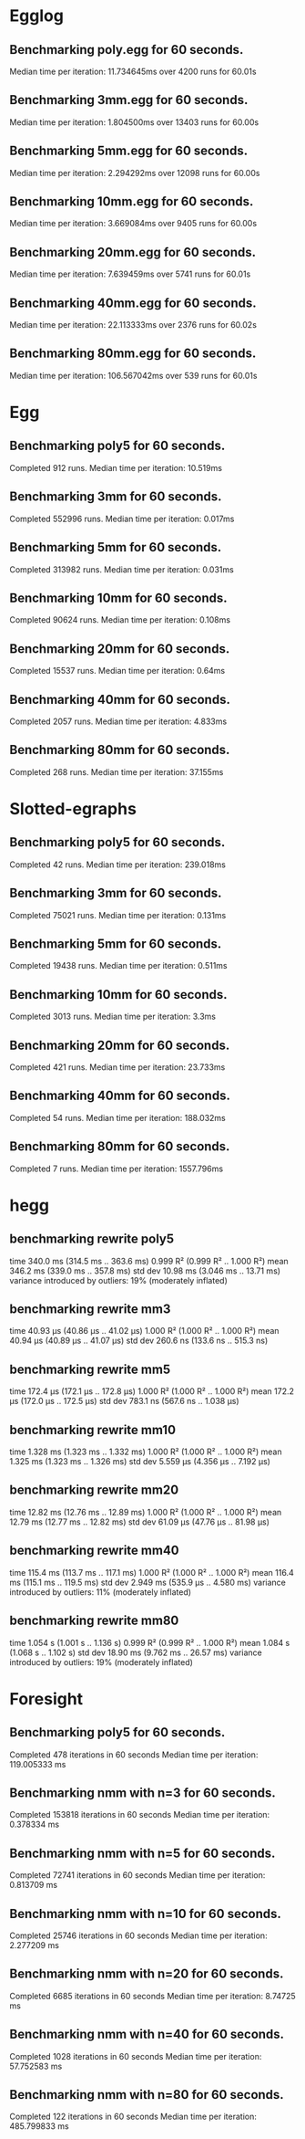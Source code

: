 # Egglog
## Benchmarking poly.egg for 60 seconds.
Median time per iteration: 11.734645ms over 4200 runs for 60.01s
## Benchmarking 3mm.egg for 60 seconds.
Median time per iteration: 1.804500ms over 13403 runs for 60.00s
## Benchmarking 5mm.egg for 60 seconds.
Median time per iteration: 2.294292ms over 12098 runs for 60.00s
## Benchmarking 10mm.egg for 60 seconds.
Median time per iteration: 3.669084ms over 9405 runs for 60.00s
## Benchmarking 20mm.egg for 60 seconds.
Median time per iteration: 7.639459ms over 5741 runs for 60.01s
## Benchmarking 40mm.egg for 60 seconds.
Median time per iteration: 22.113333ms over 2376 runs for 60.02s
## Benchmarking 80mm.egg for 60 seconds.
Median time per iteration: 106.567042ms over 539 runs for 60.01s

# Egg
## Benchmarking poly5 for 60 seconds.
Completed 912 runs.
Median time per iteration: 10.519ms
## Benchmarking 3mm for 60 seconds.
Completed 552996 runs.
Median time per iteration: 0.017ms
## Benchmarking 5mm for 60 seconds.
Completed 313982 runs.
Median time per iteration: 0.031ms
## Benchmarking 10mm for 60 seconds.
Completed 90624 runs.
Median time per iteration: 0.108ms
## Benchmarking 20mm for 60 seconds.
Completed 15537 runs.
Median time per iteration: 0.64ms
## Benchmarking 40mm for 60 seconds.
Completed 2057 runs.
Median time per iteration: 4.833ms
## Benchmarking 80mm for 60 seconds.
Completed 268 runs.
Median time per iteration: 37.155ms

# Slotted-egraphs
## Benchmarking poly5 for 60 seconds.
Completed 42 runs.
Median time per iteration: 239.018ms
## Benchmarking 3mm for 60 seconds.
Completed 75021 runs.
Median time per iteration: 0.131ms
## Benchmarking 5mm for 60 seconds.
Completed 19438 runs.
Median time per iteration: 0.511ms
## Benchmarking 10mm for 60 seconds.
Completed 3013 runs.
Median time per iteration: 3.3ms
## Benchmarking 20mm for 60 seconds.
Completed 421 runs.
Median time per iteration: 23.733ms
## Benchmarking 40mm for 60 seconds.
Completed 54 runs.
Median time per iteration: 188.032ms
## Benchmarking 80mm for 60 seconds.
Completed 7 runs.
Median time per iteration: 1557.796ms

# hegg
## benchmarking rewrite poly5
time                 340.0 ms   (314.5 ms .. 363.6 ms)
                     0.999 R²   (0.999 R² .. 1.000 R²)
mean                 346.2 ms   (339.0 ms .. 357.8 ms)
std dev              10.98 ms   (3.046 ms .. 13.71 ms)
variance introduced by outliers: 19% (moderately inflated)
## benchmarking rewrite mm3
time                 40.93 μs   (40.86 μs .. 41.02 μs)
                     1.000 R²   (1.000 R² .. 1.000 R²)
mean                 40.94 μs   (40.89 μs .. 41.07 μs)
std dev              260.6 ns   (133.6 ns .. 515.3 ns)

## benchmarking rewrite mm5
time                 172.4 μs   (172.1 μs .. 172.8 μs)
                     1.000 R²   (1.000 R² .. 1.000 R²)
mean                 172.2 μs   (172.0 μs .. 172.5 μs)
std dev              783.1 ns   (567.6 ns .. 1.038 μs)

## benchmarking rewrite mm10
time                 1.328 ms   (1.323 ms .. 1.332 ms)
                     1.000 R²   (1.000 R² .. 1.000 R²)
mean                 1.325 ms   (1.323 ms .. 1.326 ms)
std dev              5.559 μs   (4.356 μs .. 7.192 μs)

## benchmarking rewrite mm20
time                 12.82 ms   (12.76 ms .. 12.89 ms)
                     1.000 R²   (1.000 R² .. 1.000 R²)
mean                 12.79 ms   (12.77 ms .. 12.82 ms)
std dev              61.09 μs   (47.76 μs .. 81.98 μs)

## benchmarking rewrite mm40
time                 115.4 ms   (113.7 ms .. 117.1 ms)
                     1.000 R²   (1.000 R² .. 1.000 R²)
mean                 116.4 ms   (115.1 ms .. 119.5 ms)
std dev              2.949 ms   (535.9 μs .. 4.580 ms)
variance introduced by outliers: 11% (moderately inflated)

## benchmarking rewrite mm80
time                 1.054 s    (1.001 s .. 1.136 s)
                     0.999 R²   (0.999 R² .. 1.000 R²)
mean                 1.084 s    (1.068 s .. 1.102 s)
std dev              18.90 ms   (9.762 ms .. 26.57 ms)
variance introduced by outliers: 19% (moderately inflated)

# Foresight
## Benchmarking poly5 for 60 seconds.
Completed 478 iterations in 60 seconds
Median time per iteration: 119.005333 ms
## Benchmarking nmm with n=3 for 60 seconds.
Completed 153818 iterations in 60 seconds
Median time per iteration: 0.378334 ms
## Benchmarking nmm with n=5 for 60 seconds.
Completed 72741 iterations in 60 seconds
Median time per iteration: 0.813709 ms
## Benchmarking nmm with n=10 for 60 seconds.
Completed 25746 iterations in 60 seconds
Median time per iteration: 2.277209 ms
## Benchmarking nmm with n=20 for 60 seconds.
Completed 6685 iterations in 60 seconds
Median time per iteration: 8.74725 ms
## Benchmarking nmm with n=40 for 60 seconds.
Completed 1028 iterations in 60 seconds
Median time per iteration: 57.752583 ms
## Benchmarking nmm with n=80 for 60 seconds.
Completed 122 iterations in 60 seconds
Median time per iteration: 485.799833 ms